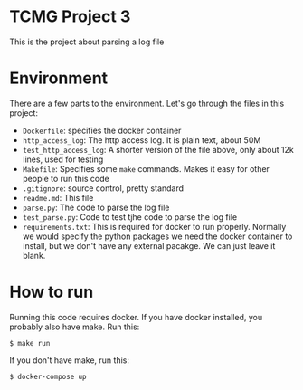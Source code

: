 # TCMG Project 3

This is the project about parsing a log file

# Environment
There are a few parts to the environment. Let's go through the files in this project:

* `Dockerfile`: specifies the docker container
* `http_access_log`: The http access log. It is plain text, about 50M
* `test_http_access_log`: A shorter version of the file above, only about 12k lines, used for testing
* `Makefile`: Specifies some `make` commands. Makes it easy for other people to run this code
* `.gitignore`: source control, pretty standard
* `readme.md`: This file
* `parse.py`: The code to parse the log file
* `test_parse.py`: Code to test tjhe code to parse the log file
* `requirements.txt`: This is required for docker to run properly. Normally we would specify the python packages we need the docker container to install, but we don't have any external pacakge. We can just leave it blank.

# How to run
Running this code requires docker. If you have docker installed, you probably also have make. Run this:
```
$ make run
```
If you don't have make, run this:
```
$ docker-compose up
```
